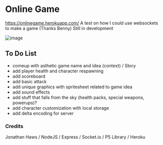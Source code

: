 
# Online Game
https://onlinegame.herokuapp.com/ A test on how I could use websockets to make a game (Thanks Benny) Still in development

![image](https://user-images.githubusercontent.com/108207472/222296922-c1b916c7-1714-4f85-84e7-1def33d649ee.png)

## To Do List
- comeup with asthetic game name and idea (context) / Story
- add player health and character respawning
- add scoreboard 
- add basic attack
- add unique graphics with spritesheet related to game idea
- add sound effects
- add stuff that falls from the sky (health packs, special weapons, powerups)?
- add character customization with local storage
- add delta encoding for server

### Credits
Jonathan Haws / NodeJS / Express / Socket.io / P5 Library / Heroku
